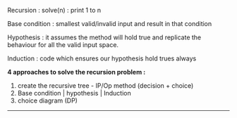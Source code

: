 Recursion : solve(n) : print 1 to n

Base condition : smallest valid/invalid input and result in that condition

Hypothesis : it assumes the method will hold true and replicate the behaviour for all the valid input space.

Induction : code which ensures our hypothesis hold trues always


**4 approaches to solve the recursion problem :**
1. create the recursive tree - IP/Op method (decision + choice)
2. Base condition | hypothesis | Induction
3. choice diagram (DP)
-------



